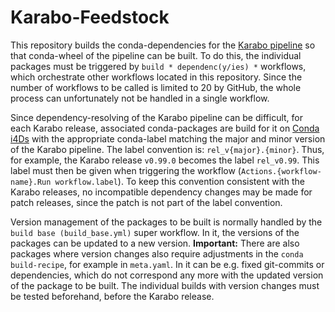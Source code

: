 # Karabo-Feedstock

This repository builds the conda-dependencies for the [Karabo pipeline](https://github.com/i4Ds/Karabo-Pipeline) so that conda-wheel of the pipeline can be built. To do this, the individual packages must be triggered by `build * dependenc(y/ies) *` workflows, which orchestrate other workflows located in this repository. Since the number of workflows to be called is limited to 20 by GitHub, the whole process can unfortunately not be handled in a single workflow.

Since dependency-resolving of the Karabo pipeline can be difficult, for each Karabo release, associated conda-packages are build for it on [Conda i4Ds](https://anaconda.org/i4Ds/repo) with the appropriate conda-label matching the major and minor version of the Karabo pipeline. The label convention is: `rel_v{major}.{minor}`. Thus, for example, the Karabo release `v0.99.0` becomes the label `rel_v0.99`. This label must then be given when triggering the workflow (`Actions.{workflow-name}.Run workflow.label`). To keep this convention consistent with the Karabo releases, no incompatible dependency changes may be made for patch releases, since the patch is not part of the label convention.

Version management of the packages to be built is normally handled by the `build base (build_base.yml)` super workflow. In it, the versions of the packages can be updated to a new version. **Important:** There are also packages where version changes also require adjustments in the `conda build-recipe`, for example in `meta.yaml`. In it can be e.g. fixed git-commits or dependencies, which do not correspond any more with the updated version of the package to be built. The individual builds with version changes must be tested beforehand, before the Karabo release.
